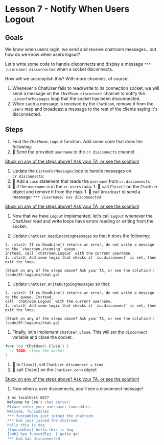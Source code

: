 # Lesson 7 - Notify When Users Logout

## Goals

We know when users login, we send and receive chatroom messages.. but how do we know when users logout?  

Let's write some code to handle disconnects and display a message
`*** [username] disconnected` when a socket disconnects.

How will we accomplish this?  With more channels, of course!

1. Whenever a ChatUser fails to read/write to its connection socket, we will send a message on the `ChatRoom.disconnect` channel to notify the `ListenForMessages` loop
that the socket has been disconnected.
1. When such a message is received by the `ChatRoom`, remove it from the `users` map and broadcast a message to the rest of the clients saying it's disconnected.

## Steps

1. Find the `ChatRoom.Logout` function. Add some code that does the following:
  1. :star2: Send the provided `username` to the `cr.disconnects` channel.

  [Stuck on any of the steps above? Ask your TA, or see the solution!](code/07-logouts/chat.go)

1. Update the `ListenForMessages` loop to handle messages on `cr.disconnects`:
  1. :star2: Add a `case` statement that reads the `username` from `cr.disconnects`
  1. :star2: if the `username` is in the `cr.users` map:
    1. :star2: call `Close()` on the `ChatUser` object and remove it from the map.
    1. :star2: call `Broadcast` to send a message: _`*** [username] has disconnected`_

  [Stuck on any of the steps above? Ask your TA, or see the solution!](code/07-logouts/chat.go)

1. Now that we have `Logout` implemented, let's call `Logout` whenever the ChatUser read and write loops
have errors reading or writing from the socket. 

  1. Update `ChatUser.ReadIncomingMessages` so that it does the following:

    1. :star2: If cu.ReadLine() returns an error, do not write a message to the `chatroom.incoming` queue. 
    Instead, call `chatroom.Logout` with the current username.
    1. :star2: Add some logic that checks if `cu.disconnect` is set, then exit the loop.
  
    [Stuck on any of the steps above? Ask your TA, or see the solution!](code/07-logouts/chat.go)

  1. Update `ChatUser.WriteOutgoingMessages` so that: 
    
    1. :star2: If cu.ReadLine() returns an error, do not write a message to the queue. Instead,
    call `chatroom.Logout` with the current username.
    1. :star2: Add some logic that checks if `cu.disconnect` is set, then exit the loop.
  
    [Stuck on any of the steps above? Ask your TA, or see the solution!](code/07-logouts/chat.go)

1. Finally, let's implement `ChatUser.Close`.  This will set the `disconnect` variable and close the socket.

  ```go
  func (cu *ChatUser) Close() {
  	// TODO: close the socket
  }
  ```
  1. :star2: In `Close()`, set `ChatUser.disconnect = true`
  1. :star2: call Close() on the `ChatUser.conn` object
  
  [Stuck on any of the steps above? Ask your TA, or see the solution!](code/07-logouts/chat.go)

1. Now when a user disconnects, you'll see a disconnect message!
  ```bash
   $ nc localhost 6677
   Welcome to Jen's chat server!
   Please enter your username: funcuddles
   Welcome, funcuddles
   *** funcuddles just joined the chatroom
   *** bob just joined the chatroom
   hello this is dog
   [funcuddles] hello this is dog
   [bob] bye funcuddles, I gotta go!
   *** bob has disconnected
   ```

